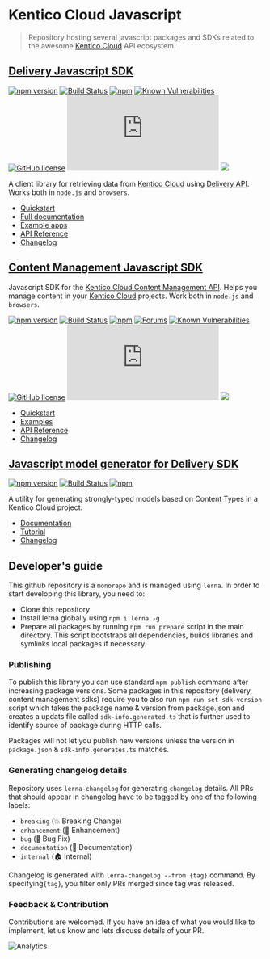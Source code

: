 # Kentico Cloud Javascript

> Repository hosting several javascript packages and SDKs related to the awesome [Kentico Cloud](https://kenticocloud.com/) API ecosystem.

## [Delivery Javascript SDK](https://github.com/Kentico/kentico-cloud-js/tree/master/packages/delivery)

[![npm version](https://badge.fury.io/js/kentico-cloud-delivery.svg)](https://www.npmjs.com/package/kentico-cloud-delivery)
[![Build Status](https://api.travis-ci.org/Kentico/kentico-cloud-js.svg?branch=master)](https://travis-ci.org/Kentico/kentico-cloud-js)
[![npm](https://img.shields.io/npm/dt/kentico-cloud-delivery.svg)](https://www.npmjs.com/package/kentico-cloud-delivery)
[![Known Vulnerabilities](https://snyk.io/test/github/Kentico/kentico-cloud-js/badge.svg)](https://snyk.io/test/github/Kentico/kentico-cloud-js)
[![GitHub license](https://img.shields.io/github/license/Kentico/kentico-cloud-js.svg)](https://github.com/Kentico/kentico-cloud-js)
![Gzip browser bundle](http://img.badgesize.io/https://cdn.jsdelivr.net/npm/kentico-cloud-delivery/_bundles/kentico-cloud-delivery-sdk.browser.umd.min.js?compression=gzip)
[![](https://data.jsdelivr.com/v1/package/npm/kentico-cloud-delivery/badge)](https://www.jsdelivr.com/package/npm/kentico-cloud-delivery)

A client library for retrieving data from [Kentico Cloud](https://kenticocloud.com/) using [Delivery API](https://developer.kenticocloud.com/v1/reference#delivery-api). Works both in `node.js` and `browsers`.

* [Quickstart](https://github.com/Kentico/kentico-cloud-js/tree/master/packages/delivery)
* [Full documentation](https://github.com/Kentico/kentico-cloud-js/tree/master/packages/delivery/DOCS.md)
* [Example apps](https://github.com/Kentico/kentico-cloud-js/tree/master/examples)
* [API Reference](https://kentico.github.io/kentico-cloud-js/delivery/)
* [Changelog](https://github.com/Kentico/kentico-cloud-js/blob/master/packages/delivery/CHANGELOG.md)

## [Content Management Javascript SDK](https://github.com/Kentico/kentico-cloud-js/tree/master/packages/content-management)

Javascript SDK for the [Kentico Cloud Content Management API](https://developer.kenticocloud.com/v1/reference#content-management-api-v2). Helps you manage content in your [Kentico Cloud](https://kenticocloud.com/) projects. Work both in `node.js` and `browsers`.

[![npm version](https://badge.fury.io/js/kentico-cloud-content-management.svg)](https://www.npmjs.com/package/kentico-cloud-content-management)
[![Build Status](https://api.travis-ci.org/Kentico/kentico-cloud-js.svg?branch=master)](https://travis-ci.org/Kentico/kentico-cloud-js)
[![npm](https://img.shields.io/npm/dt/kentico-cloud-content-management.svg)](https://www.npmjs.com/package/kentico-cloud-delivery)
[![Forums](https://img.shields.io/badge/chat-on%20forums-orange.svg)](https://forums.kenticocloud.com)
[![Known Vulnerabilities](https://snyk.io/test/github/Kentico/kentico-cloud-js/badge.svg)](https://snyk.io/test/github/kentico/kentico-cloud-js)
[![GitHub license](https://img.shields.io/github/license/Kentico/kentico-cloud-js.svg)](https://github.com/Kentico/kentico-cloud-js)
![Gzip bundle](http://img.badgesize.io/https://cdn.jsdelivr.net/npm/kentico-cloud-content-management/_bundles/kentico-cloud-cm-sdk.umd.min.js?compression=gzip)
[![](https://data.jsdelivr.com/v1/package/npm/kentico-cloud-content-management/badge)](https://www.jsdelivr.com/package/npm/kentico-cloud-content-management)


* [Quickstart](https://github.com/Kentico/kentico-cloud-js/tree/master/packages/content-management)
* [Examples](https://github.com/Kentico/kentico-cloud-js/tree/master/packages/content-management/demo)
* [API Reference](https://kentico.github.io/kentico-cloud-js/content-management/)
* [Changelog](https://github.com/Kentico/kentico-cloud-js/blob/master/packages/content-management/CHANGELOG.md)

## [Javascript model generator for Delivery SDK](https://github.com/Kentico/kentico-cloud-js/tree/master/packages/model-generator)

[![npm version](https://badge.fury.io/js/kentico-cloud-model-generator-utility.svg)](https://www.npmjs.com/package/kentico-cloud-model-generator-utility)
[![Build Status](https://api.travis-ci.org/Kentico/kentico-cloud-js.svg?branch=master)](https://travis-ci.org/Kentico/kentico-cloud-js)
[![npm](https://img.shields.io/npm/dt/kentico-cloud-model-generator-utility.svg)](https://www.npmjs.com/package/kentico-cloud-model-generator-utility)

A utility for generating strongly-typed models based on Content Types in a Kentico Cloud project.

* [Documentation](https://github.com/Kentico/kentico-cloud-js/tree/master/packages/model-generator)
* [Tutorial](https://developer.kenticocloud.com/docs/strongly-typed-models)
* [Changelog](https://github.com/Kentico/kentico-cloud-js/blob/master/packages/model-generator/CHANGELOG.md)

## Developer's guide

This github repository is a `monorepo` and is managed using `lerna`. In order to start developing this library, you need to:

- Clone this repository
- Install lerna globally using `npm i lerna -g`
- Prepare all packages by running `npm run prepare` script in the main directory. This script bootstraps all dependencies, builds libraries and symlinks local packages if necessary.

### Publishing

To publish this library you can use standard `npm publish` command after increasing package versions. Some packages in this repository (delivery, content management sdks) require you to also run `npm run set-sdk-version` script which takes the package name & version from package.json and creates a updats file called `sdk-info.generated.ts` that is further used to identify source of package during HTTP calls.

Packages will not let you publish new versions unless the version in `package.json` & `sdk-info.generates.ts` matches.

### Generating changelog details

Repository uses `lerna-changelog` for generating `changelog` details. All PRs that should appear in changelog have to be tagged by one of the following labels:

- `breaking` (:boom: Breaking Change)
- `enhancement` (:rocket: Enhancement)
- `bug` (:bug: Bug Fix)
- `documentation` (:memo: Documentation)
- `internal` (:house: Internal)

Changelog is generated with `lerna-changelog --from {tag}` command. By specifying`{tag}`, you filter only PRs merged since tag was released.

### Feedback & Contribution

Contributions are welcomed. If you have an idea of what you would like to implement, let us know and lets discuss details of your PR.

![Analytics](https://kentico-ga-beacon.azurewebsites.net/api/UA-69014260-4/Kentico/kentico-cloud-js?pixel)
